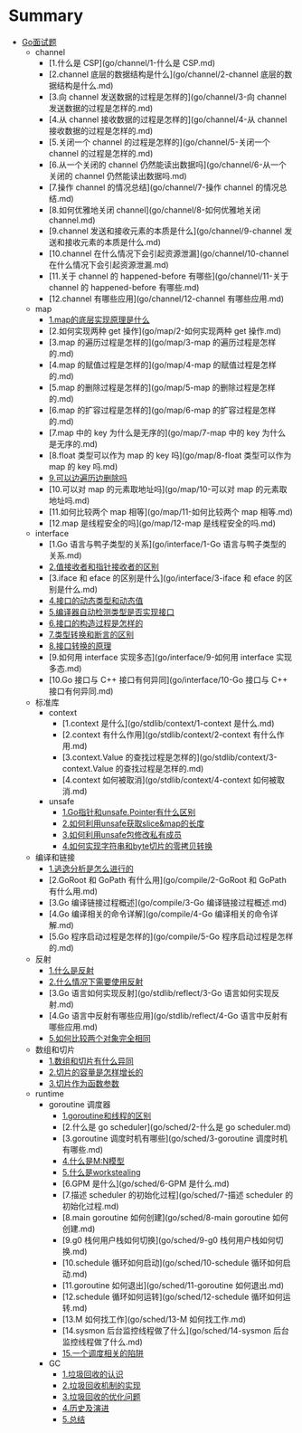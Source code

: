 # Summary

* [Go面试题](go/README.md)
    * channel
        * [1.什么是 CSP](go/channel/1-什么是 CSP.md)
        * [2.channel 底层的数据结构是什么](go/channel/2-channel 底层的数据结构是什么.md)
        * [3.向 channel 发送数据的过程是怎样的](go/channel/3-向 channel 发送数据的过程是怎样的.md)
        * [4.从 channel 接收数据的过程是怎样的](go/channel/4-从 channel 接收数据的过程是怎样的.md)
        * [5.关闭一个 channel 的过程是怎样的](go/channel/5-关闭一个 channel 的过程是怎样的.md)
        * [6.从一个关闭的 channel 仍然能读出数据吗](go/channel/6-从一个关闭的 channel 仍然能读出数据吗.md)
        * [7.操作 channel 的情况总结](go/channel/7-操作 channel 的情况总结.md)
        * [8.如何优雅地关闭 channel](go/channel/8-如何优雅地关闭 channel.md)
        * [9.channel 发送和接收元素的本质是什么](go/channel/9-channel 发送和接收元素的本质是什么.md)
        * [10.channel 在什么情况下会引起资源泄漏](go/channel/10-channel 在什么情况下会引起资源泄漏.md)
        * [11.关于 channel 的 happened-before 有哪些](go/channel/11-关于 channel 的 happened-before 有哪些.md)
        * [12.channel 有哪些应用](go/channel/12-channel 有哪些应用.md)
    * map
        * [1.map的底层实现原理是什么](go/map/1-map的底层实现原理是什么.md)
        * [2.如何实现两种 get 操作](go/map/2-如何实现两种 get 操作.md)
        * [3.map 的遍历过程是怎样的](go/map/3-map 的遍历过程是怎样的.md)
        * [4.map 的赋值过程是怎样的](go/map/4-map 的赋值过程是怎样的.md)
        * [5.map 的删除过程是怎样的](go/map/5-map 的删除过程是怎样的.md)
        * [6.map 的扩容过程是怎样的](go/map/6-map 的扩容过程是怎样的.md)
        * [7.map 中的 key 为什么是无序的](go/map/7-map 中的 key 为什么是无序的.md)
        * [8.float 类型可以作为 map 的 key 吗](go/map/8-float 类型可以作为 map 的 key 吗.md)
        * [9.可以边遍历边删除吗](go/map/9-可以边遍历边删除吗.md)
        * [10.可以对 map 的元素取地址吗](go/map/10-可以对 map 的元素取地址吗.md)
        * [11.如何比较两个 map 相等](go/map/11-如何比较两个 map 相等.md)
        * [12.map 是线程安全的吗](go/map/12-map 是线程安全的吗.md)
    * interface
        * [1.Go 语言与鸭子类型的关系](go/interface/1-Go 语言与鸭子类型的关系.md)
        * [2.值接收者和指针接收者的区别](go/interface/2-值接收者和指针接收者的区别.md)
        * [3.iface 和 eface 的区别是什么](go/interface/3-iface 和 eface 的区别是什么.md)
        * [4.接口的动态类型和动态值](go/interface/4-接口的动态类型和动态值.md)
        * [5.编译器自动检测类型是否实现接口](go/interface/5-编译器自动检测类型是否实现接口.md)
        * [6.接口的构造过程是怎样的](go/interface/6-接口的构造过程是怎样的.md)
        * [7.类型转换和断言的区别](go/interface/7-类型转换和断言的区别.md)
        * [8.接口转换的原理](go/interface/8-接口转换的原理.md)
        * [9.如何用 interface 实现多态](go/interface/9-如何用 interface 实现多态.md)
        * [10.Go 接口与 C++ 接口有何异同](go/interface/10-Go 接口与 C++ 接口有何异同.md)
    * 标准库
        * context
            * [1.context 是什么](go/stdlib/context/1-context 是什么.md)
            * [2.context 有什么作用](go/stdlib/context/2-context 有什么作用.md)
            * [3.context.Value 的查找过程是怎样的](go/stdlib/context/3-context.Value 的查找过程是怎样的.md)
            * [4.context 如何被取消](go/stdlib/context/4-context 如何被取消.md)
        * unsafe
            * [1.Go指针和unsafe.Pointer有什么区别](go/stdlib/unsafe/1-Go指针和unsafe.Pointer有什么区别.md)
            * [2.如何利用unsafe获取slice&map的长度](go/stdlib/unsafe/2-如何利用unsafe获取slice&map的长度.md)
            * [3.如何利用unsafe包修改私有成员](go/stdlib/unsafe/3-如何利用unsafe包修改私有成员.md)
            * [4.如何实现字符串和byte切片的零拷贝转换](go/stdlib/unsafe/4-如何实现字符串和byte切片的零拷贝转换.md)
    * 编译和链接
        * [1.逃逸分析是怎么进行的](go/compile/1-逃逸分析是怎么进行的.md)
        * [2.GoRoot 和 GoPath 有什么用](go/compile/2-GoRoot 和 GoPath 有什么用.md)
        * [3.Go 编译链接过程概述](go/compile/3-Go 编译链接过程概述.md)
        * [4.Go 编译相关的命令详解](go/compile/4-Go 编译相关的命令详解.md)
        * [5.Go 程序启动过程是怎样的](go/compile/5-Go 程序启动过程是怎样的.md)
    * 反射
        * [1.什么是反射](go/stdlib/reflect/1-什么是反射.md)
        * [2.什么情况下需要使用反射](go/stdlib/reflect/2-什么情况下需要使用反射.md)
        * [3.Go 语言如何实现反射](go/stdlib/reflect/3-Go 语言如何实现反射.md)
        * [4.Go 语言中反射有哪些应用](go/stdlib/reflect/4-Go 语言中反射有哪些应用.md)
        * [5.如何比较两个对象完全相同](go/stdlib/reflect/5-如何比较两个对象完全相同.md)
    * 数组和切片
        * [1.数组和切片有什么异同](go/slice/1-数组和切片有什么异同.md)
        * [2.切片的容量是怎样增长的](go/slice/2-切片的容量是怎样增长的.md)
        * [3.切片作为函数参数](go/slice/3-切片作为函数参数.md)
    * runtime
        * goroutine 调度器
            * [1.goroutine和线程的区别](go/sched/1-goroutine和线程的区别.md)
            * [2.什么是 go scheduler](go/sched/2-什么是 go scheduler.md)
            * [3.goroutine 调度时机有哪些](go/sched/3-goroutine 调度时机有哪些.md)
            * [4.什么是M:N模型](go/sched/4-什么是M:N模型.md)
            * [5.什么是workstealing](go/sched/5-什么是workstealing.md)
            * [6.GPM 是什么](go/sched/6-GPM 是什么.md)
            * [7.描述 scheduler 的初始化过程](go/sched/7-描述 scheduler 的初始化过程.md)
            * [8.main goroutine 如何创建](go/sched/8-main goroutine 如何创建.md)
            * [9.g0 栈何用户栈如何切换](go/sched/9-g0 栈何用户栈如何切换.md)
            * [10.schedule 循环如何启动](go/sched/10-schedule 循环如何启动.md)
            * [11.goroutine 如何退出](go/sched/11-goroutine 如何退出.md)
            * [12.schedule 循环如何运转](go/sched/12-schedule 循环如何运转.md)
            * [13.M 如何找工作](go/sched/13-M 如何找工作.md)
            * [14.sysmon 后台监控线程做了什么](go/sched/14-sysmon 后台监控线程做了什么.md)
            * [15.一个调度相关的陷阱](go/sched/15-一个调度相关的陷阱.md)
        * GC
            * [1.垃圾回收的认识](go/memgc/1-垃圾回收的认识.md)
            * [2.垃圾回收机制的实现](go/memgc/2-垃圾回收机制的实现.md)
            * [3.垃圾回收的优化问题](go/memgc/3-垃圾回收的优化问题.md)
            * [4.历史及演进](go/memgc/4-历史及演进.md)
            * [5.总结](go/memgc/5-总结.md)